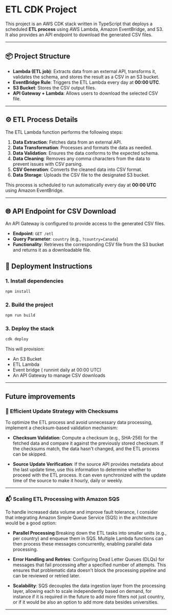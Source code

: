 # ETL CDK Project

This project is an AWS CDK stack written in TypeScript that deploys a scheduled **ETL process** using AWS Lambda, Amazon EventBridge, and S3. It also provides an API endpoint to download the generated CSV files.

---

## 📦 Project Structure

- **Lambda (ETL job)**: Extracts data from an external API, transforms it, validates the schema, and stores the result as a CSV in an S3 bucket.
- **EventBridge Rule**: Triggers the ETL Lambda every day at **00:00 UTC**.
- **S3 Bucket**: Stores the CSV output files.
- **API Gateway + Lambda**: Allows users to download the selected CSV file.

---

## ⚙️ ETL Process Details

The ETL Lambda function performs the following steps:

1. **Data Extraction**: Fetches data from an external API.
2. **Data Transformation**: Processes and formats the data as needed.
3. **Data Validation**: Ensures the data conforms to the expected schema.
4. **Data Cleaning**: Removes any comma characters from the data to prevent issues with CSV parsing.
5. **CSV Generation**: Converts the cleaned data into CSV format.
6. **Data Storage**: Uploads the CSV file to the designated S3 bucket.

This process is scheduled to run automatically every day at **00:00 UTC** using Amazon EventBridge.

---

## 🌐 API Endpoint for CSV Download

An API Gateway is configured to provide access to the generated CSV files.

- **Endpoint**: `GET /etl`
- **Query Parameter**: `country` (e.g., `?country=Canada`)
- **Functionality**: Retrieves the corresponding CSV file from the S3 bucket and returns it as a downloadable file.

## 🚀 Deployment Instructions

### 1. Install dependencies

```bash
npm install
```

### 2. Build the project

```bash
npm run build
```

### 3. Deploy the stack

```bash
cdk deploy
```

This will provision:

- An S3 Bucket
- ETL Lambda
- Event bridge ( runnint daily at 00:00 UTC)
- An API Gateway to manage CSV downloads

---

## Future improvements

### 🔄 Efficient Update Strategy with Checksums

To optimize the ETL process and avoid unnecessary data processing, implement a checksum-based validation mechanism:

- **Checksum Validation**: Compute a checksum (e.g., SHA-256) for the fetched data and compare it against the previously stored checksum. If the checksums match, the data hasn't changed, and the ETL process can be skipped.

- **Source Update Verification**: If the source API provides metadata about the last update time, use this information to determine whether to proceed with the ETL process. It can even synchronized with the update time of the source to make it hourly, daily or weekly.

---

### 📬 Scaling ETL Processing with Amazon SQS

To handle increased data volume and improve fault tolerance, I consider that integrating Amazon Simple Queue Service (SQS) in the architecture would be a good option:

- **Parallel Processing**:Breaking down the ETL tasks into smaller units (e.g., per country) and enqueue them in SQS. Multiple Lambda functions can then process these messages concurrently, enabling parallel data processing.

- **Error Handling and Retries**: Configuring Dead Letter Queues (DLQs) for messages that fail processing after a specified number of attempts. This ensures that problematic data doesn't block the processing pipeline and can be reviewed or retried later.

- **Scalability**: SQS decouples the data ingestion layer from the processing layer, allowing each to scale independently based on demand, for instance if it is required in the future to add more filters not just country, or if it would be also an option to add more data besides universities.

---
